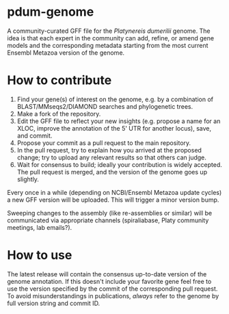 # pdum-genome

A community-curated GFF file for the _Platynereis dumerilii_ genome. The idea is that each expert in the community can add, refine, or amend gene models and the corresponding metadata starting from the most current Ensembl Metazoa version of the genome.

# How to contribute

1. Find your gene(s) of interest on the genome, e.g. by a combination of BLAST/MMseqs2/DIAMOND searches and phylogenetic trees.
2. Make a fork of the repository.
3. Edit the GFF file to reflect your new insights (e.g. propose a name for an XLOC, improve the annotation of the 5' UTR for another locus), save, and commit.
4. Propose your commit as a pull request to the main repository.
5. In the pull request, try to explain how you arrived at the proposed change; try to upload any relevant results so that others can judge.
6. Wait for consensus to build; ideally your contribution is widely accepted. The pull request is merged, and the version of the genome goes up slightly.

Every once in a while (depending on NCBI/Ensembl Metazoa update cycles) a new GFF version will be uploaded. This will trigger a minor version bump.

Sweeping changes to the assembly (like re-assemblies or similar) will be communicated via appropriate channels (spiraliabase, Platy community meetings, lab emails?).

# How to use

The latest release will contain the consensus up-to-date version of the genome annotation. If this doesn't include your favorite gene feel free to use the version specified by the commit of the corresponding pull request. To avoid misunderstandings in publications, _always_ refer to the genome by full version string and commit ID.

